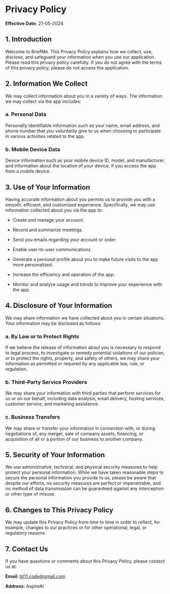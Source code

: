 # Privacy Policy



**Effective Date:** 21-05-2024



## 1. Introduction



Welcome to BriefMe. This Privacy Policy explains how we collect, use, disclose, and safeguard your information when you use our application. Please read this privacy policy carefully. If you do not agree with the terms of this privacy policy, please do not access the application.



## 2. Information We Collect



We may collect information about you in a variety of ways. The information we may collect via the app includes:



### a. Personal Data



Personally identifiable information such as your name, email address, and phone number that you voluntarily give to us when choosing to participate in various activities related to the app.


### b. Mobile Device Data



Device information such as your mobile device ID, model, and manufacturer, and information about the location of your device, if you access the app from a mobile device.



## 3. Use of Your Information



Having accurate information about you permits us to provide you with a smooth, efficient, and customized experience. Specifically, we may use information collected about you via the app to:



- Create and manage your account.

- Record and summarize meetings.

- Send you emails regarding your account or order.

- Enable user-to-user communications.

- Generate a personal profile about you to make future visits to the app more personalized.

- Increase the efficiency and operation of the app.

- Monitor and analyze usage and trends to improve your experience with the app.



## 4. Disclosure of Your Information



We may share information we have collected about you in certain situations. Your information may be disclosed as follows:



### a. By Law or to Protect Rights



If we believe the release of information about you is necessary to respond to legal process, to investigate or remedy potential violations of our policies, or to protect the rights, property, and safety of others, we may share your information as permitted or required by any applicable law, rule, or regulation.



### b. Third-Party Service Providers



We may share your information with third parties that perform services for us or on our behalf, including data analysis, email delivery, hosting services, customer service, and marketing assistance.



### c. Business Transfers



We may share or transfer your information in connection with, or during negotiations of, any merger, sale of company assets, financing, or acquisition of all or a portion of our business to another company.



## 5. Security of Your Information



We use administrative, technical, and physical security measures to help protect your personal information. While we have taken reasonable steps to secure the personal information you provide to us, please be aware that despite our efforts, no security measures are perfect or impenetrable, and no method of data transmission can be guaranteed against any interception or other type of misuse.



## 6. Changes to This Privacy Policy



We may update this Privacy Policy from time to time in order to reflect, for example, changes to our practices or for other operational, legal, or regulatory reasons.



## 7. Contact Us



If you have questions or comments about this Privacy Policy, please contact us at:



**Email:** bt11.code@gmail.com

**Address:** AspireAI
